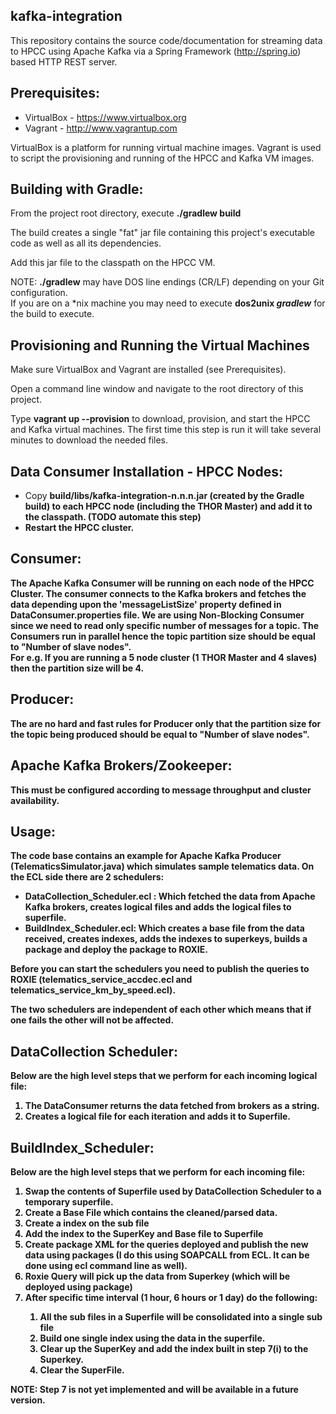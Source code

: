 kafka-integration
----------

This repository contains the source code/documentation for streaming data to HPCC using Apache Kafka
via a Spring Framework (http://spring.io) based HTTP REST server.

Prerequisites:
----------

- VirtualBox - https://www.virtualbox.org
- Vagrant - http://www.vagrantup.com  

VirtualBox is a platform for running virtual machine images.
Vagrant is used to script the provisioning and running of the HPCC and Kafka VM images.

Building with Gradle:
----------
From the project root directory, execute <b>./gradlew build</b> 

The build creates a single "fat" jar file containing this project's executable code as well as all its dependencies.

Add this jar file to the classpath on the HPCC VM.

NOTE:  <b>./gradlew</b> may have DOS line endings (CR/LF) depending on your Git configuration.  
If you are on a *nix machine you may need to execute <b>dos2unix <i>gradlew</i></b> for the build to execute.

Provisioning and Running the Virtual Machines
----------
Make sure VirtualBox and Vagrant are installed (see Prerequisites).

Open a command line window and navigate to the root directory of this project.

Type <b>vagrant up --provision</b> to download, provision, and start the HPCC and Kafka
virtual machines.  The first time this step is run it will take several minutes to download
the needed files.
 
Data Consumer Installation - HPCC Nodes:
----------
- Copy <b>build/libs/kafka-integration-n.n.n.jar (created by the Gradle build) to each HPCC node 
(including the THOR Master) and add it to the classpath.  (TODO automate this step)
- Restart the HPCC cluster.

Consumer:
----------

The Apache Kafka Consumer will be running on each node of the HPCC Cluster. The consumer connects to the Kafka brokers and fetches the data
depending upon the 'messageListSize' property defined in DataConsumer.properties file. We are using Non-Blocking Consumer since we need to read only specific number of messages for a topic.
The Consumers run in parallel hence the topic partition size should be equal to "Number of slave nodes". <br />
For e.g. If you are running a 5 node cluster (1 THOR Master and 4 slaves) then the partition size will be 4.

Producer:
----------

The are no hard and fast rules for Producer only that the partition size for the topic being produced should be equal to "Number of slave nodes".

Apache Kafka Brokers/Zookeeper:
----------

This must be configured according to message throughput and cluster availability.

Usage:
----------

The code base contains an example for Apache Kafka Producer (TelematicsSimulator.java) which simulates sample telematics data.
On the ECL side there are 2 schedulers: <br />
- DataCollection_Scheduler.ecl : Which fetched the data from Apache Kafka brokers, creates logical files and adds the logical files to superfile.
- BuildIndex_Scheduler.ecl: Which creates a base file from the data received, creates indexes, adds the indexes to superkeys, builds a package and deploy the package to ROXIE.


Before you can start the schedulers you need to publish the queries to ROXIE (telematics_service_accdec.ecl and telematics_service_km_by_speed.ecl).

The two schedulers are independent of each other which means that if one fails the other will not be affected.

DataCollection Scheduler:
----------

Below are the high level steps that we perform for each incoming logical file: <br />
1. The DataConsumer returns the data fetched from brokers as a string. <br />
2. Creates a logical file for each iteration and adds it to Superfile. <br />

BuildIndex_Scheduler:
----------

Below are the high level steps that we perform for each incoming file: <br />
<ol>
<li> Swap the contents of Superfile used by DataCollection Scheduler to a temporary superfile. </li>
<li> Create a Base File which contains the cleaned/parsed data. </li>
<li> Create a index on the sub file </li>
<li> Add the index to the SuperKey and Base file to Superfile </li>
<li> Create package XML for the queries deployed and publish the new data using packages (I do this using SOAPCALL from ECL. It can be done using ecl command line as well). </li>
<li> Roxie Query will pick up the data from Superkey (which will be deployed using package) </li>
<li> After specific time interval (1 hour, 6 hours or 1 day) do the following: </li> 
	<ol> 
		<li> All the sub files in a Superfile will be consolidated into a single sub file </li>
		<li> Build one single index using the data in the superfile. </li>
		<li> Clear up the SuperKey and add the index built in step 7(i) to the Superkey. </li>
	    <li> Clear the SuperFile. </li>
	</ol>
</ol>
<b>NOTE:</b> Step 7 is not yet implemented and will be available in a future version.<br />
